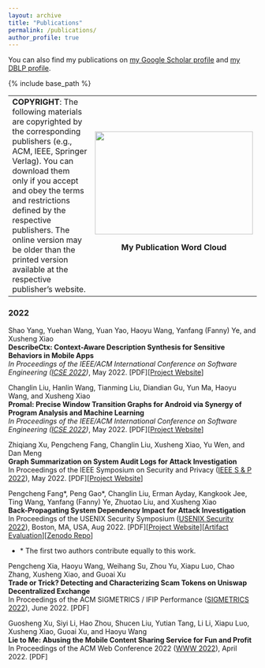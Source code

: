 ```yaml
---
layout: archive
title: "Publications"
permalink: /publications/
author_profile: true
---
```



You can also find my publications on [my Google Scholar profile](https://scholar.google.com/citations?user=qVx6V7UAAAAJ&hl=en) and [my DBLP profile](https://dblp.org/pid/13/9656.html).


{% include base_path %}

<table border=0 cellspacing="0" cellpadding="0">
<tbody>
<tr>
<td>
<strong>COPYRIGHT</strong>: The following materials are copyrighted by the corresponding publishers (e.g., ACM, IEEE, Springer Verlag). You can download them only if you accept and obey the terms and restrictions defined by the respective publishers. The online version may be older than the printed version available at the respective publisher&rsquo;s website.
</td>
<td style="width:320px;text-align:center">
<img alt="" src="https://xusheng-xiao.github.io/images/wordcloud.png" style="height:209px; width:320px" />
<p ><span style="font-size:16px"><strong>My Publication Word Cloud</strong></span></p>
</td>
</tr>
</tbody>
</table>

### 2022

Shao Yang, Yuehan Wang, Yuan Yao, Haoyu Wang, Yanfang (Fanny) Ye, and Xusheng Xiao <br/>
**DescribeCtx: Context-Aware Description Synthesis for Sensitive Behaviors in Mobile Apps** <br/>
<i>In Proceedings of the IEEE/ACM International Conference on Software Engineering ([ICSE 2022](https://conf.researchr.org/home/icse-2022))</i>, May 2022. \[PDF\]\[[Project Website](https://github.com/DescribeCTX/DescribeCTX)\]


Changlin Liu, Hanlin Wang, Tianming Liu, Diandian Gu, Yun Ma, Haoyu Wang, and Xusheng Xiao <br/>
**Promal: Precise Window Transition Graphs for Android via Synergy of Program Analysis and Machine Learning** <br/>
<i>In Proceedings of the IEEE/ACM International Conference on Software Engineering ([ICSE 2022](https://conf.researchr.org/home/icse-2022))</i>, May 2022. \[PDF\]\[[Project Website](https://github.com/promal-android/Promal)\]

Zhiqiang Xu, Pengcheng Fang, Changlin Liu, Xusheng Xiao, Yu Wen, and Dan Meng <br/>
**Graph Summarization on System Audit Logs for Attack Investigation** <br/>
In Proceedings of the IEEE Symposium on Security and Privacy ([IEEE S & P 2022](https://www.ieee-security.org/TC/SP2022/)), May 2022. \[PDF\]\[[Project Website](https://github.com/ieeesp2021sub/depcomm)\]

Pengcheng Fang*, Peng Gao*, Changlin Liu, Erman Ayday, Kangkook Jee, Ting Wang, Yanfang (Fanny) Ye, Zhuotao Liu, and Xusheng Xiao<br/>
**Back-Propagating System Dependency Impact for Attack Investigation** <br/>
In Proceedings of the USENIX Security Symposium ([USENIX Security 2022](https://www.usenix.org/conference/usenixsecurity22)), Boston, MA, USA, Aug 2022. \[PDF\]\[[Project Website](https://github.com/usenixsub/DepImpact)\]\[[Artifact Evaluation]()\]\[[Zenodo Repo](https://zenodo.org/record/5559214#.YWYJT2LMKUk)\] <br/>
* \* The first two authors contribute equally to this work.

Pengcheng Xia, Haoyu Wang, Weihang Su, Zhou Yu, Xiapu Luo, Chao Zhang, Xusheng Xiao, and Guoai Xu<br/>
**Trade or Trick? Detecting and Characterizing Scam Tokens on Uniswap Decentralized Exchange** <br/>
In Proceedings of the ACM SIGMETRICS / IFIP Performance ([SIGMETRICS 2022](https://www.sigmetrics.org/sigmetrics2022/)), June 2022.  \[PDF\]

Guosheng Xu, Siyi Li, Hao Zhou, Shucen Liu, Yutian Tang, Li Li, Xiapu Luo, Xusheng Xiao, Guoai Xu, and Haoyu Wang<br/>
**Lie to Me: Abusing the Mobile Content Sharing Service for Fun and Profit**<br/>
In Proceedings of the ACM Web Conference 2022 ([WWW 2022](https://www2022.thewebconf.org/)), April 2022.  \[PDF\]

